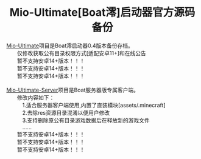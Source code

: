 <h1 align="center">Mio-Ultimate[Boat澪]启动器官方源码备份</h1>

<div>
    <div>
        <a href="https://github.com/root-S7/Mio-Ultimate/tree/main">Mio-Ultimate</a>项目是Boat澪启动器0.4版本备份存档。
        <div>&emsp;&emsp;仅修改获取公有目录权限方式[适配安卓11+]和在线公告</div>
        <div>&emsp;&emsp;暂不支持安卓14+版本！！！</div>
        <div>&emsp;&emsp;暂不支持安卓14+版本！！！</div>
        <div>&emsp;&emsp;暂不支持安卓14+版本！！！</div>
    </div>
    <br>
    <div>
        <a href="https://github.com/root-S7/Mio-Ultimate/tree/server-client">Mio-Ultimate-Server</a>项目是Boat服务器版专属客户端。
        <div>&emsp;&emsp;修改内容如下：</div>
        <div>&emsp;&emsp;&emsp;1.适合服务器客户端使用,内置了直装模块[assets/.minecraft]</div>
        <div>&emsp;&emsp;&emsp;2.去除res资源目录混淆以便用户修改</div>
        <div>&emsp;&emsp;&emsp;3.支持删除原公有目录游戏数据后在释放新的游戏文件</div>
        <div>&emsp;&emsp;&emsp;......</div>
        <div>&emsp;&emsp;暂不支持安卓14+版本！！！</div>
        <div>&emsp;&emsp;暂不支持安卓14+版本！！！</div>
        <div>&emsp;&emsp;暂不支持安卓14+版本！！！</div>
    </div>
</div>
